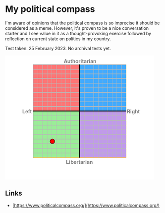 # My political compass

I'm aware of opinions that the political compass is so imprecise it should be considered as a meme. However, it's proven to be a nice conversation starter and I see value in it as a thought-provoking exercise followed by reflection on current state on politics in my country.

Test taken: 25 February 2023. No archival tests yet.

![My political compass result as of 25.02.2023](./images/political-compass-25-02-2023.png)

## Links

- [https://www.politicalcompass.org/](https://www.politicalcompass.org/)
